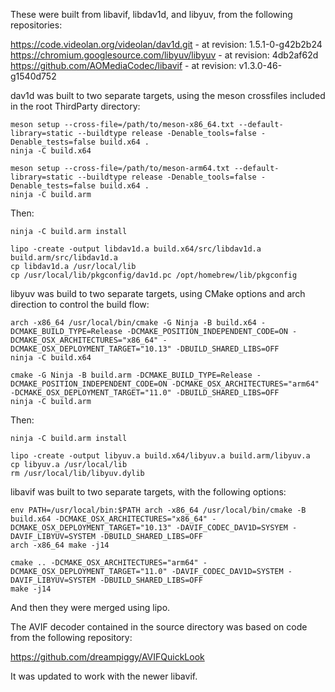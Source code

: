 These were built from libavif, libdav1d, and libyuv, from the following repositories:

https://code.videolan.org/videolan/dav1d.git - at revision: 1.5.1-0-g42b2b24
https://chromium.googlesource.com/libyuv/libyuv - at revision: 4db2af62d
https://github.com/AOMediaCodec/libavif - at revision: v1.3.0-46-g1540d752

dav1d was built to two separate targets, using the meson crossfiles included in the root ThirdParty directory:

```
meson setup --cross-file=/path/to/meson-x86_64.txt --default-library=static --buildtype release -Denable_tools=false -Denable_tests=false build.x64 .
ninja -C build.x64
```

```
meson setup --cross-file=/path/to/meson-arm64.txt --default-library=static --buildtype release -Denable_tools=false -Denable_tests=false build.x64 .
ninja -C build.arm
```

Then:

```
ninja -C build.arm install

lipo -create -output libdav1d.a build.x64/src/libdav1d.a build.arm/src/libdav1d.a
cp libdav1d.a /usr/local/lib
cp /usr/local/lib/pkgconfig/dav1d.pc /opt/homebrew/lib/pkgconfig
```

libyuv was build to two separate targets, using CMake options and arch direction to control the build flow:

```
arch -x86_64 /usr/local/bin/cmake -G Ninja -B build.x64 -DCMAKE_BUILD_TYPE=Release -DCMAKE_POSITION_INDEPENDENT_CODE=ON -DCMAKE_OSX_ARCHITECTURES="x86_64" -DCMAKE_OSX_DEPLOYMENT_TARGET="10.13" -DBUILD_SHARED_LIBS=OFF
ninja -C build.x64
```

```
cmake -G Ninja -B build.arm -DCMAKE_BUILD_TYPE=Release -DCMAKE_POSITION_INDEPENDENT_CODE=ON -DCMAKE_OSX_ARCHITECTURES="arm64" -DCMAKE_OSX_DEPLOYMENT_TARGET="11.0" -DBUILD_SHARED_LIBS=OFF
ninja -C build.arm
```

Then:

```
ninja -C build.arm install

lipo -create -output libyuv.a build.x64/libyuv.a build.arm/libyuv.a
cp libyuv.a /usr/local/lib
rm /usr/local/lib/libyuv.dylib
```

libavif was built to two separate targets, with the following options:

```
env PATH=/usr/local/bin:$PATH arch -x86_64 /usr/local/bin/cmake -B build.x64 -DCMAKE_OSX_ARCHITECTURES="x86_64" -DCMAKE_OSX_DEPLOYMENT_TARGET="10.13" -DAVIF_CODEC_DAV1D=SYSYEM -DAVIF_LIBYUV=SYSTEM -DBUILD_SHARED_LIBS=OFF
arch -x86_64 make -j14
```

```
cmake .. -DCMAKE_OSX_ARCHITECTURES="arm64" -DCMAKE_OSX_DEPLOYMENT_TARGET="11.0" -DAVIF_CODEC_DAV1D=SYSTEM -DAVIF_LIBYUV=SYSTEM -DBUILD_SHARED_LIBS=OFF
make -j14
```

And then they were merged using lipo.

The AVIF decoder contained in the source directory was based on code from
the following repository:

https://github.com/dreampiggy/AVIFQuickLook


It was updated to work with the newer libavif.
